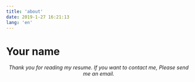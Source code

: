 ```yaml
---
title: 'about'
date: 2019-1-27 16:21:13
lang: 'en'
---
```


# Your name

<div align="center">

_Thank you for reading my resume. If you want to contact me, Please send me an email._

</div>